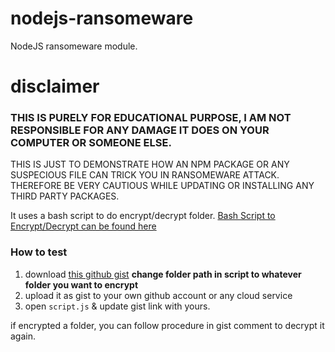 # nodejs-ransomeware

NodeJS ransomeware module.

# disclaimer

### THIS IS PURELY FOR EDUCATIONAL PURPOSE, I AM NOT RESPONSIBLE FOR ANY DAMAGE IT DOES ON YOUR COMPUTER OR SOMEONE ELSE.

THIS IS JUST TO DEMONSTRATE HOW AN NPM PACKAGE OR ANY SUSPECIOUS FILE CAN TRICK YOU IN RANSOMEWARE ATTACK. THEREFORE BE VERY CAUTIOUS WHILE UPDATING OR INSTALLING ANY THIRD PARTY PACKAGES.

It uses a bash script to do encrypt/decrypt folder. [Bash Script to Encrypt/Decrypt can be found here](https://gist.github.com/uzair004/ccb3bca85ed469a0ae82463a2a557e91)

### How to test
1. download [this github gist](https://gist.github.com/uzair004/ccb3bca85ed469a0ae82463a2a557e91) **change folder path in script to whatever folder you want to encrypt**
2. upload it as gist to your own github account or any cloud service
3. open `script.js` & update gist link with yours.

if encrypted a folder, you can follow procedure in gist comment to decrypt it again.
